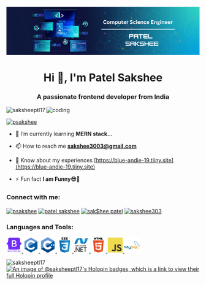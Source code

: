 ![logo](https://github.com/Saksheeptl17/Saksheeptl17/blob/main/Computer%20Science.png)
<h1 align="center">Hi 👋, I'm Patel Sakshee</h1>
<h3 align="center">A passionate frontend developer from India</h3>

<img align = "right" alt="coding" width="400" src="https://media.tenor.com/S59bPkT0pqcAAAAC/programming.gif ">

<p align="left"> <img src="https://komarev.com/ghpvc/?username=saksheeptl17&label=Profile%20views&color=0e75b6&style=flat" alt="saksheeptl17" /> </p>

<p align="left"> <a href="https://twitter.com/psakshee" target="blank"><img src="https://img.shields.io/twitter/follow/psakshee?logo=twitter&style=for-the-badge" alt="psakshee" /></a> </p>

- 🌱 I’m currently learning **MERN stack...**

- 📫 How to reach me **sakshee3003@gmail.com**

- 📄 Know about my experiences [https://blue-andie-19.tiiny.site](https://blue-andie-19.tiiny.site)

- ⚡ Fun fact **I am Funny😎🤔**

<h3 align="left">Connect with me:</h3>
<p align="left">
<a href="https://twitter.com/psakshee" target="blank"><img align="center" src="https://raw.githubusercontent.com/rahuldkjain/github-profile-readme-generator/master/src/images/icons/Social/twitter.svg" alt="psakshee" height="30" width="40" /></a>
<a href="https://linkedin.com/in/patel sakshee" target="blank"><img align="center" src="https://raw.githubusercontent.com/rahuldkjain/github-profile-readme-generator/master/src/images/icons/Social/linked-in-alt.svg" alt="patel sakshee" height="30" width="40" /></a>
<a href="https://instagram.com/sak$hee patel" target="blank"><img align="center" src="https://raw.githubusercontent.com/rahuldkjain/github-profile-readme-generator/master/src/images/icons/Social/instagram.svg" alt="sak$hee patel" height="30" width="40" /></a>
<a href="https://www.codechef.com/users/sakshee303" target="blank"><img align="center" src="https://cdn.jsdelivr.net/npm/simple-icons@3.1.0/icons/codechef.svg" alt="sakshee303" height="30" width="40" /></a>
</p>

<h3 align="left">Languages and Tools:</h3>
<p align="left"> <a href="https://getbootstrap.com" target="_blank" rel="noreferrer"> <img src="https://raw.githubusercontent.com/devicons/devicon/master/icons/bootstrap/bootstrap-plain-wordmark.svg" alt="bootstrap" width="40" height="40"/> </a> <a href="https://www.cprogramming.com/" target="_blank" rel="noreferrer"> <img src="https://raw.githubusercontent.com/devicons/devicon/master/icons/c/c-original.svg" alt="c" width="40" height="40"/> </a> <a href="https://www.w3schools.com/cpp/" target="_blank" rel="noreferrer"> <img src="https://raw.githubusercontent.com/devicons/devicon/master/icons/cplusplus/cplusplus-original.svg" alt="cplusplus" width="40" height="40"/> </a> <a href="https://www.w3schools.com/css/" target="_blank" rel="noreferrer"> <img src="https://raw.githubusercontent.com/devicons/devicon/master/icons/css3/css3-original-wordmark.svg" alt="css3" width="40" height="40"/> </a> <a href="https://dotnet.microsoft.com/" target="_blank" rel="noreferrer"> <img src="https://raw.githubusercontent.com/devicons/devicon/master/icons/dot-net/dot-net-original-wordmark.svg" alt="dotnet" width="40" height="40"/> </a> <a href="https://www.w3.org/html/" target="_blank" rel="noreferrer"> <img src="https://raw.githubusercontent.com/devicons/devicon/master/icons/html5/html5-original-wordmark.svg" alt="html5" width="40" height="40"/> </a> <a href="https://developer.mozilla.org/en-US/docs/Web/JavaScript" target="_blank" rel="noreferrer"> <img src="https://raw.githubusercontent.com/devicons/devicon/master/icons/javascript/javascript-original.svg" alt="javascript" width="40" height="40"/> </a> <a href="https://www.mysql.com/" target="_blank" rel="noreferrer"> <img src="https://raw.githubusercontent.com/devicons/devicon/master/icons/mysql/mysql-original-wordmark.svg" alt="mysql" width="40" height="40"/> </a> </p>

<p><img align="left" src="https://github-readme-stats.vercel.app/api/top-langs?username=saksheeptl17&show_icons=true&locale=en&layout=compact" alt="saksheeptl17" /></p>

[![An image of @saksheeptl17's Holopin badges, which is a link to view their full Holopin profile](https://holopin.me/saksheeptl17)](https://holopin.io/@saksheeptl17)


